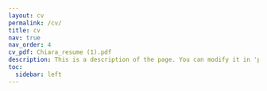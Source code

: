 ```yaml
---
layout: cv
permalink: /cv/
title: cv
nav: true
nav_order: 4
cv_pdf: Chiara_resume (1).pdf
description: This is a description of the page. You can modify it in 'pages/_cv.md'. You can also change or remove the top pdf download button.
toc:
  sidebar: left
---
```

